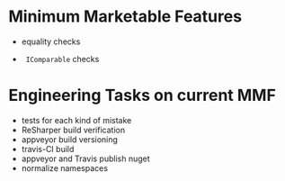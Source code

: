 Minimum Marketable Features
====
* equality checks
- ` IComparable` checks

Engineering Tasks on current MMF
====
- tests for each kind of mistake
- ReSharper build verification
- appveyor build versioning
- travis-CI build
- appveyor and Travis publish nuget
- normalize namespaces
